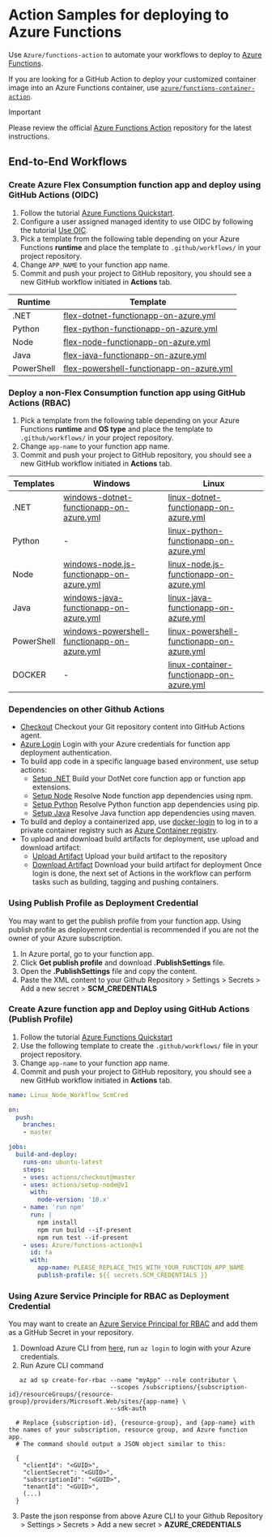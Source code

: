 # Action Samples for deploying to Azure Functions

Use `Azure/functions-action` to automate your workflows to deploy to [Azure Functions](https://azure.microsoft.com/en-us/services/functions/).

If you are looking for a GitHub Action to deploy your customized container image into an Azure Functions container, use [`azure/functions-container-action`](https://github.com/Azure/functions-container-action).

> [!IMPORTANT]
> Please review the official [Azure Functions Action](https://github.com/Azure/functions-action) repository for the latest instructions.

## End-to-End Workflows

### Create Azure Flex Consumption function app and deploy using GitHub Actions (OIDC)

1. Follow the tutorial [Azure Functions Quickstart](https://docs.microsoft.com/en-us/azure/azure-functions/functions-create-first-function-vs-code).
1. Configure a user assigned managed identity to use OIDC by following the tutorial [Use OIC](https://github.com/Azure/functions-action#use-oidc-recommended).
1. Pick a template from the following table depending on your Azure Functions **runtime** and place the template to `.github/workflows/` in your project repository.
1. Change `APP_NAME` to your function app name.
1. Commit and push your project to GitHub repository, you should see a new GitHub workflow initiated in **Actions** tab.

| Runtime    | Template |
|------------|----------|
| .NET       | [flex-dotnet-functionapp-on-azure.yml](https://github.com/Azure/actions-workflow-samples/blob/master/FunctionApp/flex-dotnet-functionapp-on-azure.yml) |
| Python     | [flex-python-functionapp-on-azure.yml](https://github.com/Azure/actions-workflow-samples/blob/master/FunctionApp/flex-python-functionapp-on-azure.yml) |
| Node       | [flex-node-functionapp-on-azure.yml](https://github.com/Azure/actions-workflow-samples/blob/master/FunctionApp/flex-node-functionapp-on-azure.yml) |
| Java       | [flex-java-functionapp-on-azure.yml](https://github.com/Azure/actions-workflow-samples/blob/master/FunctionApp/flex-java-functionapp-on-azure.yml) |
| PowerShell | [flex-powershell-functionapp-on-azure.yml](https://github.com/Azure/actions-workflow-samples/blob/master/FunctionApp/flex-powershell-functionapp-on-azure.yml) |

### Deploy a non-Flex Consumption function app using GitHub Actions (RBAC)

1. Pick a template from the following table depending on your Azure Functions **runtime** and **OS type** and place the template to `.github/workflows/` in your project repository.
2. Change `app-name` to your function app name.
3. Commit and push your project to GitHub repository, you should see a new GitHub workflow initiated in **Actions** tab.

| Templates  | Windows |  Linux |
|------------|---------|--------|
| .NET     | [windows-dotnet-functionapp-on-azure.yml](https://github.com/Azure/actions-workflow-samples/blob/master/FunctionApp/windows-dotnet-functionapp-on-azure.yml) | [linux-dotnet-functionapp-on-azure.yml](https://github.com/Azure/actions-workflow-samples/blob/master/FunctionApp/linux-dotnet-functionapp-on-azure.yml) |
| Python     | - | [linux-python-functionapp-on-azure.yml](https://github.com/Azure/actions-workflow-samples/blob/master/FunctionApp/linux-python-functionapp-on-azure.yml) |
| Node       | [windows-node.js-functionapp-on-azure.yml](https://github.com/Azure/actions-workflow-samples/blob/master/FunctionApp/windows-node.js-functionapp-on-azure.yml) | [linux-node.js-functionapp-on-azure.yml](https://github.com/Azure/actions-workflow-samples/blob/master/FunctionApp/linux-node.js-functionapp-on-azure.yml) |
| Java       | [windows-java-functionapp-on-azure.yml](https://github.com/Azure/actions-workflow-samples/blob/master/FunctionApp/windows-java-functionapp-on-azure.yml) | [linux-java-functionapp-on-azure.yml](https://github.com/Azure/actions-workflow-samples/blob/master/FunctionApp/linux-java-functionapp-on-azure.yml) |
| PowerShell | [windows-powershell-functionapp-on-azure.yml](https://github.com/Azure/actions-workflow-samples/blob/master/FunctionApp/windows-powershell-functionapp-on-azure.yml) | [linux-powershell-functionapp-on-azure.yml](https://github.com/Azure/actions-workflow-samples/blob/master/FunctionApp/linux-powershell-functionapp-on-azure.yml) |
| DOCKER     | - | [linux-container-functionapp-on-azure.yml](https://github.com/Azure/actions-workflow-samples/blob/master/FunctionApp/linux-container-functionapp-on-azure.yml) |

### Dependencies on other Github Actions

* [Checkout](https://github.com/actions/checkout) Checkout your Git repository content into GitHub Actions agent.
* [Azure Login](https://github.com/Azure/actions) Login with your Azure credentials for function app deployment authentication.
* To build app code in a specific language based environment, use setup actions:
  * [Setup .NET](https://github.com/actions/setup-dotnet) Build your DotNet core function app or function app extensions.
  * [Setup Node](https://github.com/actions/setup-node) Resolve Node function app dependencies using npm.
  * [Setup Python](https://github.com/actions/setup-python) Resolve Python function app dependencies using pip.
  * [Setup Java](https://github.com/actions/setup-java) Resolve Java function app dependencies using maven.
* To build and deploy a containerized app, use [docker-login](https://github.com/Azure/docker-login) to log in to a private container registry such as [Azure Container registry](https://azure.microsoft.com/en-us/services/container-registry/).
* To upload and download build artifacts for deployment, use upload and download artifact:
  * [Upload Artifact](https://github.com/actions/upload-artifact) Upload your build artifact to the repository
  * [Download Artifact](https://github.com/actions/download-artifact) Download your build artifact for deployment
Once login is done, the next set of Actions in the workflow can perform tasks such as building, tagging and pushing containers.

### Using Publish Profile as Deployment Credential

You may want to get the publish profile from your function app. Using publish profile as deployemnt credential is recommended
if you are not the owner of your Azure subscription.

1. In Azure portal, go to your function app.
2. Click **Get publish profile** and download **.PublishSettings** file.
3. Open the **.PublishSettings** file and copy the content.
4. Paste the XML content to your Github Repository > Settings > Secrets > Add a new secret > **SCM_CREDENTIALS**

### Create Azure function app and Deploy using GitHub Actions (Publish Profile)

1. Follow the tutorial [Azure Functions Quickstart](https://docs.microsoft.com/en-us/azure/azure-functions/functions-create-first-function-vs-code)
2. Use the following template to create the `.github/workflows/` file in your project repository.
3. Change `app-name` to your function app name.
4. Commit and push your project to GitHub repository, you should see a new GitHub workflow initiated in **Actions** tab.

```yaml
name: Linux_Node_Workflow_ScmCred

on:
  push:
    branches:
    - master

jobs:
  build-and-deploy:
    runs-on: ubuntu-latest
    steps:
    - uses: actions/checkout@master
    - uses: actions/setup-node@v1
      with:
        node-version: '10.x'
    - name: 'run npm'
      run: |
        npm install
        npm run build --if-present
        npm run test --if-present
    - uses: Azure/functions-action@v1
      id: fa
      with:
        app-name: PLEASE_REPLACE_THIS_WITH_YOUR_FUNCTION_APP_NAME
        publish-profile: ${{ secrets.SCM_CREDENTIALS }}

```

### Using Azure Service Principle for RBAC as Deployment Credential

You may want to create an [Azure Service Principal for RBAC](https://docs.microsoft.com/en-us/azure/role-based-access-control/overview) and add them as a GitHub Secret in your repository.

1. Download Azure CLI from [here](https://docs.microsoft.com/en-us/cli/azure/install-azure-cli?view=azure-cli-latest), run `az login` to login with your Azure credentials.
2. Run Azure CLI command

```cli
   az ad sp create-for-rbac --name "myApp" --role contributor \
                            --scopes /subscriptions/{subscription-id}/resourceGroups/{resource-group}/providers/Microsoft.Web/sites/{app-name} \
                            --sdk-auth

  # Replace {subscription-id}, {resource-group}, and {app-name} with the names of your subscription, resource group, and Azure function app.
  # The command should output a JSON object similar to this:

  {
    "clientId": "<GUID>",
    "clientSecret": "<GUID>",
    "subscriptionId": "<GUID>",
    "tenantId": "<GUID>",
    (...)
  }
```

3. Paste the json response from above Azure CLI to your Github Repository > Settings > Secrets > Add a new secret > **AZURE_CREDENTIALS**
